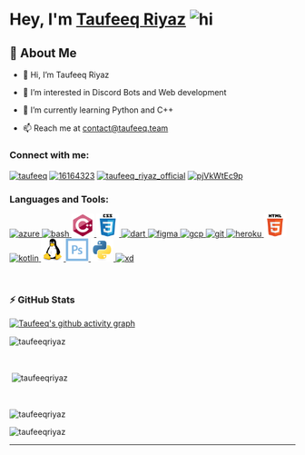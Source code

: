 # Hey, I'm [Taufeeq Riyaz][website] <img src="https://user-images.githubusercontent.com/1303154/88677602-1635ba80-d120-11ea-84d8-d263ba5fc3c0.gif" width="28px" alt="hi">


## 🚀 About Me

- 👋 Hi, I’m Taufeeq Riyaz
 
- 👀 I’m interested in Discord Bots and Web development

- 🌱 I’m currently learning Python and C++

- 📫 Reach me at contact@taufeeq.team
  

  
  
<h3 align="left">Connect with me:</h3>  
<p align="left">  
<a href="https://linkedin.com/in/taufeeq" target="blank"><img align="center" src="https://raw.githubusercontent.com/rahuldkjain/github-profile-readme-generator/master/src/images/icons/Social/linked-in-alt.svg" alt="taufeeq" height="30" width="40" /></a>  
<a href="https://stackoverflow.com/users/16164323" target="blank"><img align="center" src="https://raw.githubusercontent.com/rahuldkjain/github-profile-readme-generator/master/src/images/icons/Social/stack-overflow.svg" alt="16164323" height="30" width="40" /></a>  
<a href="https://instagram.com/taufeeq_riyaz_official" target="blank"><img align="center" src="https://raw.githubusercontent.com/rahuldkjain/github-profile-readme-generator/master/src/images/icons/Social/instagram.svg" alt="taufeeq_riyaz_official" height="30" width="40" /></a>  
<a href="https://discord.gg/pjVkWtEc9p" target="blank"><img align="center" src="https://raw.githubusercontent.com/rahuldkjain/github-profile-readme-generator/master/src/images/icons/Social/discord.svg" alt="pjVkWtEc9p" height="30" width="40" /></a>  
</p>  
  
<h3 align="left">Languages and Tools:</h3>  
<p align="left"> <a href="https://azure.microsoft.com/en-in/" target="_blank"> <img src="https://www.vectorlogo.zone/logos/microsoft_azure/microsoft_azure-icon.svg" alt="azure" width="40" height="40"/> </a> <a href="https://www.gnu.org/software/bash/" target="_blank"> <img src="https://www.vectorlogo.zone/logos/gnu_bash/gnu_bash-icon.svg" alt="bash" width="40" height="40"/> </a> <a href="https://www.w3schools.com/cpp/" target="_blank"> <img src="https://raw.githubusercontent.com/devicons/devicon/master/icons/cplusplus/cplusplus-original.svg" alt="cplusplus" width="40" height="40"/> </a> <a href="https://www.w3schools.com/css/" target="_blank"> <img src="https://raw.githubusercontent.com/devicons/devicon/master/icons/css3/css3-original-wordmark.svg" alt="css3" width="40" height="40"/> </a> <a href="https://dart.dev" target="_blank"> <img src="https://www.vectorlogo.zone/logos/dartlang/dartlang-icon.svg" alt="dart" width="40" height="40"/> </a> <a href="https://www.figma.com/" target="_blank"> <img src="https://www.vectorlogo.zone/logos/figma/figma-icon.svg" alt="figma" width="40" height="40"/> </a> <a href="https://cloud.google.com" target="_blank"> <img src="https://www.vectorlogo.zone/logos/google_cloud/google_cloud-icon.svg" alt="gcp" width="40" height="40"/> </a> <a href="https://git-scm.com/" target="_blank"> <img src="https://www.vectorlogo.zone/logos/git-scm/git-scm-icon.svg" alt="git" width="40" height="40"/> </a> <a href="https://heroku.com" target="_blank"> <img src="https://www.vectorlogo.zone/logos/heroku/heroku-icon.svg" alt="heroku" width="40" height="40"/> </a> <a href="https://www.w3.org/html/" target="_blank"> <img src="https://raw.githubusercontent.com/devicons/devicon/master/icons/html5/html5-original-wordmark.svg" alt="html5" width="40" height="40"/> </a> <a href="https://kotlinlang.org" target="_blank"> <img src="https://www.vectorlogo.zone/logos/kotlinlang/kotlinlang-icon.svg" alt="kotlin" width="40" height="40"/> </a> <a href="https://www.linux.org/" target="_blank"> <img src="https://raw.githubusercontent.com/devicons/devicon/master/icons/linux/linux-original.svg" alt="linux" width="40" height="40"/> </a> <a href="https://www.photoshop.com/en" target="_blank"> <img src="https://raw.githubusercontent.com/devicons/devicon/master/icons/photoshop/photoshop-line.svg" alt="photoshop" width="40" height="40"/> </a> <a href="https://www.python.org" target="_blank"> <img src="https://raw.githubusercontent.com/devicons/devicon/master/icons/python/python-original.svg" alt="python" width="40" height="40"/> </a> <a href="https://www.adobe.com/products/xd.html" target="_blank"> <img src="https://cdn.worldvectorlogo.com/logos/adobe-xd.svg" alt="xd" width="40" height="40"/> </a> </p>  
 <br>
 
 ### :zap: GitHub Stats
 
[![Taufeeq's github activity graph](https://activity-graph.herokuapp.com/graph?username=TaufeeqRiyaz&theme=react-dark)](https://github.com/TaufeeqRiyaz?tab=repositories)

 
<p><img align="center" src="https://github-readme-stats.vercel.app/api/top-langs?username=taufeeqriyaz&show_icons=true&locale=en&layout=compact&theme=radical" alt="taufeeqriyaz" /></p>  
<br>
<p>&nbsp;<img align="center" src="https://github-readme-stats.vercel.app/api?username=TaufeeqRiyaz&show_icons=true&theme=material-palenight" alt="taufeeqriyaz" /></p>  
<br>
<p><img align="center" src="https://github-readme-streak-stats.herokuapp.com/?user=TaufeeqRiyaz&theme=radical" alt="taufeeqriyaz" /></p>

<p align="left"> <img src="https://komarev.com/ghpvc/?username=taufeeqriyaz&label=Profile%20views&color=0e9fb6&style=flat" alt="taufeeqriyaz" /> </p> 



---
[website]: http://taufeeq.team

[twitter]: https://twitter.com/taufeeq_riyaz

[instagram]: https://instagram.com/taufeeq_riyaz_official

[linkedin]: https://linkedin.com/in/taufeeq
